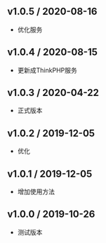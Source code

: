 ## v1.0.5 / 2020-08-16
- 优化服务

## v1.0.4 / 2020-08-15
- 更新成ThinkPHP服务

## v1.0.3 / 2020-04-22
- 正式版本

## v1.0.2 / 2019-12-05
- 优化

## v1.0.1 / 2019-12-05
- 增加使用方法

## v1.0.0 / 2019-10-26
- 测试版本

